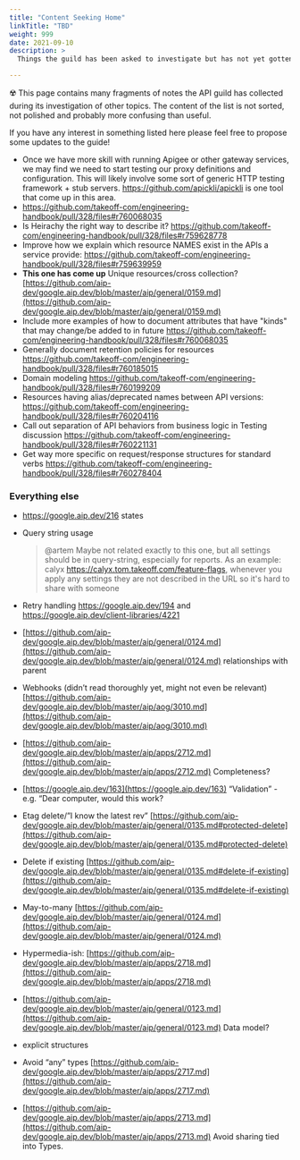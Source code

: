 ```yaml
---
title: "Content Seeking Home"
linkTitle: "TBD"
weight: 999
date: 2021-09-10
description: >
  Things the guild has been asked to investigate but has not yet gotten to.

---
```


☢️ This page contains many fragments of notes the API guild has collected during
its investigation of other topics. The content of the list is not sorted, not
polished and probably more confusing than useful.

If you have any interest in something listed here please feel free to propose
some updates to the guide!

- Once we have more skill with running Apigee or other gateway services, we may
  find we need to start testing our proxy definitions and configuration. This
  will likely involve some sort of generic HTTP testing framework + stub
  servers. https://github.com/apickli/apickli is one tool that come up in this
  area.
- https://github.com/takeoff-com/engineering-handbook/pull/328/files#r760068035
- Is Heirachy the right way to describe it? https://github.com/takeoff-com/engineering-handbook/pull/328/files#r759628778
- Improve how we explain which resource NAMES exist in the APIs a service
  provide: https://github.com/takeoff-com/engineering-handbook/pull/328/files#r759639959
- **This one has come up** Unique resources/cross collection?  [https://github.com/aip-dev/google.aip.dev/blob/master/aip/general/0159.md](https://github.com/aip-dev/google.aip.dev/blob/master/aip/general/0159.md)
- Include more examples of how to document attributes that have "kinds" that may
  change/be added to in future
  https://github.com/takeoff-com/engineering-handbook/pull/328/files#r760068035
- Generally document retention policies for resources
  https://github.com/takeoff-com/engineering-handbook/pull/328/files#r760185015
- Domain modeling
  https://github.com/takeoff-com/engineering-handbook/pull/328/files#r760199209
- Resources having alias/deprecated names between API versions:
  https://github.com/takeoff-com/engineering-handbook/pull/328/files#r760204116
- Call out separation of API behaviors from business logic in Testing discussion
  https://github.com/takeoff-com/engineering-handbook/pull/328/files#r760221131
- Get way more specific on request/response structures for standard verbs
  https://github.com/takeoff-com/engineering-handbook/pull/328/files#r760278404

### Everything else

- https://google.aip.dev/216 states

- Query string usage
  > @artem Maybe not related exactly to this one, but all settings should be in
  > query-string, especially for reports. As an example: calyx
  > https://calyx.tom.takeoff.com/feature-flags, whenever you apply any settings
  > they are not described in the URL so it's hard to share with someone

- Retry handling https://google.aip.dev/194 and
  https://google.aip.dev/client-libraries/4221
- [https://github.com/aip-dev/google.aip.dev/blob/master/aip/general/0124.md](https://github.com/aip-dev/google.aip.dev/blob/master/aip/general/0124.md) relationships with parent
- Webhooks (didn’t read thoroughly yet, might not even be relevant) [https://github.com/aip-dev/google.aip.dev/blob/master/aip/aog/3010.md](https://github.com/aip-dev/google.aip.dev/blob/master/aip/aog/3010.md)
- [https://github.com/aip-dev/google.aip.dev/blob/master/aip/apps/2712.md](https://github.com/aip-dev/google.aip.dev/blob/master/aip/apps/2712.md) Completeness?
- [https://google.aip.dev/163](https://google.aip.dev/163) “Validation” - e.g. “Dear computer, would this work?
- Etag delete/”I know the latest rev” [https://github.com/aip-dev/google.aip.dev/blob/master/aip/general/0135.md#protected-delete](https://github.com/aip-dev/google.aip.dev/blob/master/aip/general/0135.md#protected-delete)
- Delete if existing [https://github.com/aip-dev/google.aip.dev/blob/master/aip/general/0135.md#delete-if-existing](https://github.com/aip-dev/google.aip.dev/blob/master/aip/general/0135.md#delete-if-existing)
- May-to-many
  [https://github.com/aip-dev/google.aip.dev/blob/master/aip/general/0124.md](https://github.com/aip-dev/google.aip.dev/blob/master/aip/general/0124.md)
- Hypermedia-ish:
[https://github.com/aip-dev/google.aip.dev/blob/master/aip/apps/2718.md](https://github.com/aip-dev/google.aip.dev/blob/master/aip/apps/2718.md)
- [https://github.com/aip-dev/google.aip.dev/blob/master/aip/general/0123.md](https://github.com/aip-dev/google.aip.dev/blob/master/aip/general/0123.md)
  Data model?
- explicit structures
- Avoid “any” types
[https://github.com/aip-dev/google.aip.dev/blob/master/aip/apps/2717.md](https://github.com/aip-dev/google.aip.dev/blob/master/aip/apps/2717.md)
- [https://github.com/aip-dev/google.aip.dev/blob/master/aip/apps/2713.md](https://github.com/aip-dev/google.aip.dev/blob/master/aip/apps/2713.md)
  Avoid sharing tied into Types.
